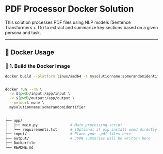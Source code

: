 # PDF Processor Docker Solution

This solution processes PDF files using NLP models (Sentence Transformers + T5) to extract and summarize key sections based on a given persona and task.

---

## 🐳 Docker Usage

### 🔧 1. Build the Docker Image

```bash
docker build --platform linux/amd64 -t mysolutionname:somerandomidentifier .


docker run --rm \
  -v $(pwd)/input:/app/input \
  -v $(pwd)/output:/app/output \
  --network none \
  mysolutionname:somerandomidentifier

.
├── app/
│   ├── main.py               # Main processing script
│   └── requirements.txt      # (Optional if pip install used directly in Dockerfile)
├── input/                    # Place your .pdf files here
├── output/                   # JSON summaries will be written here
├── Dockerfile
└── README.md

